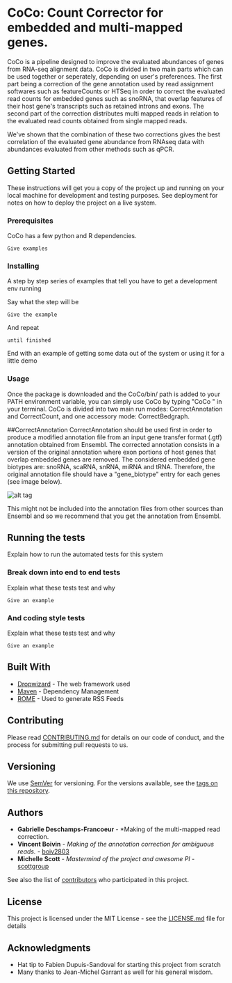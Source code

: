 # CoCo: Count Corrector for embedded and multi-mapped genes.

CoCo is a pipeline designed to improve the evaluated abundances of genes from RNA-seq alignment data. CoCo is divided in two main parts which can be used together or seperately, depending on user's preferences. The first part being a correction of the gene annotation used by read assignment softwares such as featureCounts or HTSeq in order to correct the evaluated read counts for embedded genes such as snoRNA, that overlap features of their host gene's transcripts such as retained introns and exons. The second part of the correction distributes multi mapped reads in relation to the evaluated read counts obtained from single mapped reads.

We've shown that the combination of these two corrections gives the best correlation of the evaluated gene abundance from RNAseq data with abundances evaluated from other methods such as qPCR.

## Getting Started

These instructions will get you a copy of the project up and running on your local machine for development and testing purposes. See deployment for notes on how to deploy the project on a live system.

### Prerequisites

CoCo has a few python and R dependencies.

```
Give examples
```

### Installing

A step by step series of examples that tell you have to get a development env running

Say what the step will be

```
Give the example
```

And repeat

```
until finished
```

End with an example of getting some data out of the system or using it for a little demo


### Usage

Once the package is downloaded and the CoCo/bin/ path is added to your PATH environment variable, you can simply use CoCo by typing "CoCo <args>" in your terminal.
CoCo is divided into two main run modes: CorrectAnnotation and CorrectCount, and one accessory mode: CorrectBedgraph.

##CorrectAnnotation
CorrectAnnotation should be used first in order to produce a modified annotation file from an input gene transfer format (.gtf) annotation obtained from Ensembl.
The corrected annotation consists in a version of the original annotation where exon portions of host genes that overlap embedded genes are removed.
The considered embedded gene biotypes are: snoRNA, scaRNA, snRNA, miRNA and tRNA. Therefore, the original annotation file should have a "gene_biotype" entry for each genes (see image below).

![alt tag](https://s-media-cache-ak0.pinimg.com/originals/f9/25/e1/f925e13343ffc8726316f519b3619424.png)

This might not be included into the annotation files from other sources than Ensembl and so we recommend that you get the annotation from Ensembl.



## Running the tests

Explain how to run the automated tests for this system


### Break down into end to end tests

Explain what these tests test and why

```
Give an example
```

### And coding style tests

Explain what these tests test and why

```
Give an example
```


## Built With

* [Dropwizard](http://www.dropwizard.io/1.0.2/docs/) - The web framework used
* [Maven](https://maven.apache.org/) - Dependency Management
* [ROME](https://rometools.github.io/rome/) - Used to generate RSS Feeds

## Contributing

Please read [CONTRIBUTING.md](https://gist.github.com/PurpleBooth/b24679402957c63ec426) for details on our code of conduct, and the process for submitting pull requests to us.

## Versioning

We use [SemVer](http://semver.org/) for versioning. For the versions available, see the [tags on this repository](https://github.com/your/project/tags). 

## Authors

* **Gabrielle Deschamps-Francoeur** - *Making of the multi-mapped read correction.
* **Vincent Boivin** - *Making of the annotation correction for ambiguous reads.* - [boiv2803](http://gitlabscottgroup.med.usherbrooke.ca/u/boiv2803)
* **Michelle Scott** - *Mastermind of the project and awesome PI* - [scottgroup](http://scottgroup.med.usherbrooke.ca/)

See also the list of [contributors](https://github.com/your/project/contributors) who participated in this project.

## License

This project is licensed under the MIT License - see the [LICENSE.md](LICENSE.md) file for details

## Acknowledgments

* Hat tip to Fabien Dupuis-Sandoval for starting this project from scratch
* Many thanks to Jean-Michel Garrant as well for his general wisdom.


